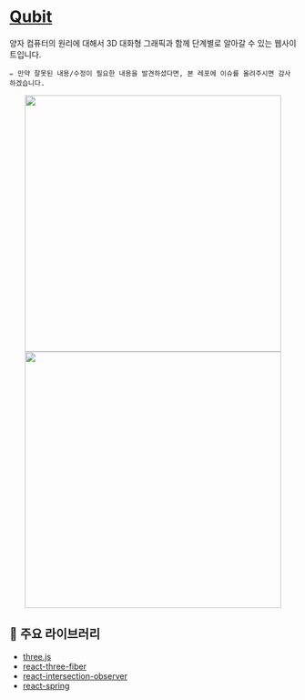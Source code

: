 # [Qubit](https://qubit.donghwi.dev)

양자 컴퓨터의 원리에 대해서 3D 대화형 그래픽과 함께 단계별로 알아갈 수 있는 웹사이트입니다.

```
✏️ 만약 잘못된 내용/수정이 필요한 내용을 발견하셨다면, 본 레포에 이슈를 올려주시면 감사하겠습니다.
```

<p align="center">
  <img width="450" src="https://user-images.githubusercontent.com/8275026/107494251-e89ef300-6bd1-11eb-916e-5789f3a46b4a.png"/>
  <img width="450" src="https://user-images.githubusercontent.com/8275026/107494245-e63c9900-6bd1-11eb-90cf-8aeb0acf8fdd.png"/>
</p>

## 🔗 주요 라이브러리

- [three.js](https://threejs.org)
- [react-three-fiber](https://github.com/pmndrs/react-three-fiber)
- [react-intersection-observer](https://github.com/thebuilder/react-intersection-observer)
- [react-spring](https://www.react-spring.io)
